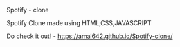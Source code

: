 Spotify - clone

Spotify Clone made using HTML,CSS,JAVASCRIPT 

Do check it out! - https://amal642.github.io/Spotify-clone/
